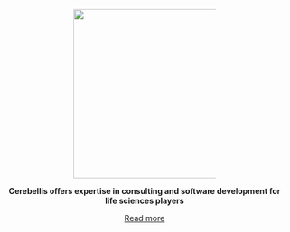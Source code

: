 <p align="center">
  <img src="https://www.cerebellis.com/cerebellis/ui/img/cerebellis-logo.png" style="width: 300px; max-width: 50%;"/>
</p>
<p align="center">
  <b>Cerebellis offers expertise in consulting and software development for life sciences players</b>
</p>
<p align="center">
  <a href="https://www.cerebellis.com/">Read more</a>
</p>
